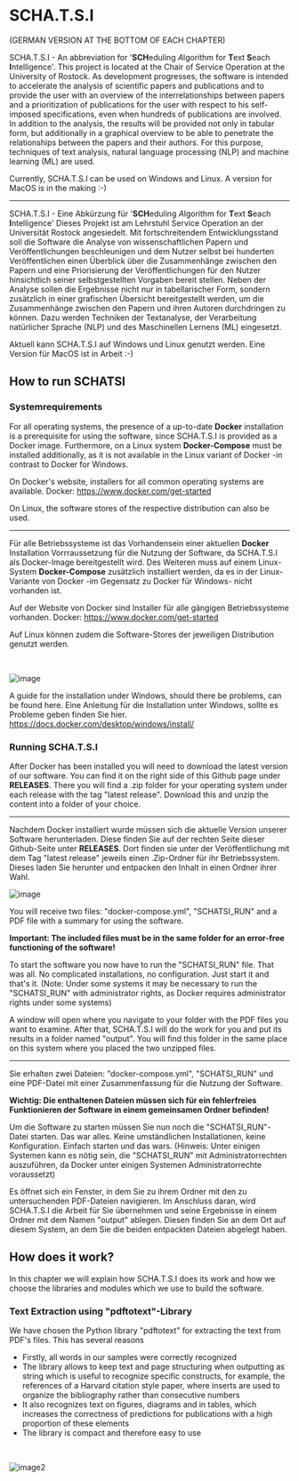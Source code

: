 # SCHA.T.S.I
(GERMAN VERSION AT THE BOTTOM OF EACH CHAPTER)

SCHA.T.S.I - An abbreviation for '**SCH**eduling *A*lgorithm for **T**ext **S**each **I**ntelligence'.
This project is located at the Chair of Service Operation at the University of Rostock. As development progresses, the software is intended to accelerate the analysis of scientific papers and publications and to provide the user with an overview of the interrelationships between papers and a prioritization of publications for the user with respect to his self-imposed specifications, even when hundreds of publications are involved.
In addition to the analysis, the results will be provided not only in tabular form, but additionally in a graphical overview to be able to penetrate the relationships between the papers and their authors.
For this purpose, techniques of text analysis, natural language processing (NLP) and machine learning (ML) are used.

Currently, SCHA.T.S.I can be used on Windows and Linux. A version for MacOS is in the making :-)

---

SCHA.T.S.I - Eine Abkürzung für '**SCH**eduling *A*lgorithm for **T**ext **S**each **I**ntelligence'
Dieses Projekt ist am Lehrstuhl Service Operation an der Universität Rostock angesiedelt. Mit fortschreitendem Entwicklungsstand soll die Software die Analyse von wissenschaftlichen Papern und Veröffentlichungen beschleunigen und dem Nutzer selbst bei hunderten Veröffentlichen einen Überblick über die Zusammenhänge zwischen den Papern und eine Priorisierung der Veröffentlichungen für den Nutzer hinsichtlich seiner selbstgestellten Vorgaben bereit stellen.
Neben der Analyse sollen die Ergebnisse nicht nur in tabellarischer Form, sondern zusätzlich in einer grafischen Übersicht bereitgestellt werden, um die Zusammenhänge zwischen den Papern und ihren Autoren durchdringen zu können.
Dazu werden Techniken der Textanalyse, der Verarbeitung natürlicher Sprache (NLP) und des Maschinellen Lernens (ML) eingesetzt.

Aktuell kann SCHA.T.S.I auf Windows und Linux genutzt werden. Eine Version für MacOS ist in Arbeit :-) 

## How to run SCHATSI

### Systemrequirements

For all operating systems, the presence of a up-to-date **Docker** installation is a prerequisite for using the software, since SCHA.T.S.I is provided as a Docker image.
Furthermore, on a Linux system **Docker-Compose** must be installed additionally, as it is not available in the Linux variant of Docker -in contrast to Docker for Windows.

On Docker's website, installers for all common operating systems are available. Docker: https://www.docker.com/get-started

On Linux, the software stores of the respective distribution can also be used.

---
Für alle Betriebssysteme ist das Vorhandensein einer aktuellen **Docker** Installation Vorrraussetzung für die Nutzung der Software, da SCHA.T.S.I als Docker-Image bereitgestellt wird.
Des Weiteren muss auf einem Linux-System **Docker-Compose** zusätzlich installiert werden, da es in der Linux-Variante von Docker -im Gegensatz zu Docker für Windows- nicht vorhanden ist.

Auf der Website von Docker sind Installer für alle gängigen Betriebssysteme vorhanden. Docker: https://www.docker.com/get-started

Auf Linux können zudem die Software-Stores der jeweiligen Distribution genutzt werden.


<br>

![image](bild_1_docker.png)
<br>

A guide for the installation under Windows, should there be problems, can be found here.
Eine Anleitung für die Installation unter Windows, sollte es Probleme geben finden Sie hier.
https://docs.docker.com/desktop/windows/install/

### Running SCHA.T.S.I

After Docker has been installed you will need to download the latest version of our software. You can find it on the right side of this Github page under **RELEASES**. There you will find a .zip folder for your operating system under each release with the tag "latest release".
Download this and unzip the content into a folder of your choice. 

---

Nachdem Docker installiert wurde müssen sich die aktuelle Version unserer Software herunterladen. Diese finden Sie auf der rechten Seite dieser Github-Seite unter **RELEASES**. Dort finden sie unter der Veröffentlichung mit dem Tag "latest release" jeweils einen .Zip-Ordner für ihr Betriebssystem.
Dieses laden Sie herunter und entpacken den Inhalt in einen Ordner ihrer Wahl. 
<br>

![image](bild_3_github_releases.png)
<br>

You will receive two files: "docker-compose.yml", "SCHATSI_RUN" and a PDF file with a summary for using the software.

**Important: The included files must be in the same folder for an error-free functioning of the software!**

To start the software you now have to run the "SCHATSI_RUN" file. That was all. No complicated installations, no configuration. Just start it and that's it. (Note: Under some systems it may be necessary to run the "SCHATSI_RUN" with administrator rights, as Docker requires administrator rights under some systems)

A window will open where you navigate to your folder with the PDF files you want to examine. After that, SCHA.T.S.I will do the work for you and put its results in a folder named "output". You will find this folder in the same place on this system where you placed the two unzipped files.

---

Sie erhalten zwei Dateien: "docker-compose.yml", "SCHATSI_RUN" und eine PDF-Datei mit einer Zusammenfassung für die Nutzung der Software.

**Wichtig: Die enthaltenen Dateien müssen sich für ein fehlerfreies Funktionieren der Software in einem gemeinsamen Ordner befinden!**

Um die Software zu starten müssen Sie nun noch die "SCHATSI_RUN"-Datei starten. Das war alles. Keine umständlichen Installationen, keine Konfiguration. Einfach starten und das wars. (Hinweis: Unter einigen Systemen kann es nötig sein, die "SCHATSI_RUN" mit Administratorrechten auszuführen, da Docker unter einigen Systemen Administratorrechte voraussetzt)

Es öffnet sich ein Fenster, in dem Sie zu ihrem Ordner mit den zu untersuchenden PDF-Dateien navigieren. Im Anschluss daran, wird SCHA.T.S.I die Arbeit für Sie übernehmen und seine Ergebnisse in einem Ordner mit dem Namen "output" ablegen. Diesen finden Sie an dem Ort auf diesem System, an dem Sie die beiden entpackten Dateien abgelegt haben.

## How does it work?
In this chapter we will explain how SCHA.T.S.I does its work and how we choose the libraries and modules which we use to build the software.

### Text Extraction using "pdftotext"-Library

We have chosen the Python library "pdftotext" for extracting the text from PDF's files. This has several reasons

- Firstly, all words in our samples were correctly recognized
- The library allows to keep text and page structuring when outputting as string which is useful to recognize specific constructs, for example, the references of a Harvard citation style paper, where inserts are used to organize the bibliography rather than consecutive numbers 
- It also recognizes text on figures, diagrams and in tables, which increases the correctness of predictions for publications with a high proportion of these elements
- The library is compact and therefore easy to use
<br>

![image2](pdftotext_example.png)
